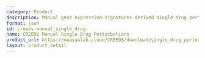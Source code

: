 ```yaml
---
category: Product
description: Manual gene expression signatures derived single drug perturbations
format: json
id: creeds.manual_single_drug
name: CREEDS Manual Single Drug Perturbations
product_url: https://maayanlab.cloud/CREEDS/download/single_drug_perturbations-v1.0.json
layout: product_detail
---
```

